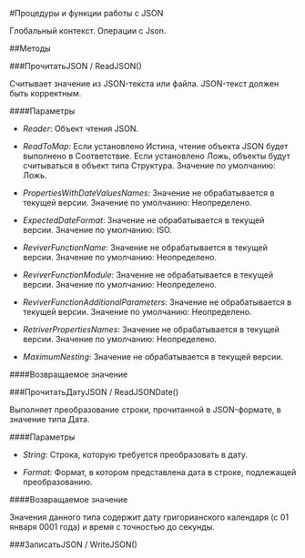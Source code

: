 
#Процедуры и функции работы с JSON
    
    
Глобальный контекст. Операции с Json.


  
  
##Методы
    
###ПрочитатьJSON / ReadJSON()
    
    
    

Считывает значение из JSON-текста или файла. JSON-текст должен быть корректным.


  
  
####Параметры

* *Reader*: Объект чтения JSON.

* *ReadToMap*: Если установлено Истина, чтение объекта JSON будет выполнено в Соответствие.
Если установлено Ложь, объекты будут считываться в объект типа Структура.
Значение по умолчанию: Ложь.

* *PropertiesWithDateValuesNames*: Значение не обрабатывается в текущей версии. Значение по умолчанию: Неопределено.

* *ExpectedDateFormat*: Значение не обрабатывается в текущей версии. Значение по умолчанию: ISO.

* *ReviverFunctionName*: Значение не обрабатывается в текущей версии. Значение по умолчанию: Неопределено.

* *ReviverFunctionModule*: Значение не обрабатывается в текущей версии. Значение по умолчанию: Неопределено.

* *ReviverFunctionAdditionalParameters*: Значение не обрабатывается в текущей версии. Значение по умолчанию: Неопределено.

* *RetriverPropertiesNames*: Значение не обрабатывается в текущей версии. Значение по умолчанию: Неопределено.

* *MaximumNesting*: Значение не обрабатывается в текущей версии.

####Возвращаемое значение

###ПрочитатьДатуJSON / ReadJSONDate()
    
    
    

Выполняет преобразование строки, прочитанной в JSON-формате, в значение типа Дата.


  
  
####Параметры

* *String*: Строка, которую требуется преобразовать в дату.

* *Format*: Формат, в котором представлена дата в строке, подлежащей преобразованию.

####Возвращаемое значение

Значения данного типа содержит дату григорианского календаря (с 01 января 0001 года) и время с точностью до секунды.

  
###ЗаписатьJSON / WriteJSON()
    